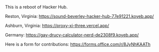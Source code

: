 This is a reboot of Hacker Hub.

Reston, Virginia:
https://sound-beverley-hacker-hub-77e91221.koyeb.app/

Ashburn, Virginia:
https://proxy-xi-three.vercel.app/

Germany:
https://gay-drucy-calculator-nerd-de2308f9.koyeb.app/

Here is a form for contributions:
https://forms.office.com/r/8JyNhKAATh
